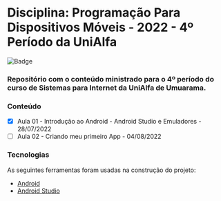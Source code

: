 # Disciplina: Programação Para Dispositivos Móveis - 2022 - 4º Período da UniAlfa

![Badge](https://img.shields.io/badge/Marcos%20Dias%20Vendramini-Android-green)

### Repositório com o conteúdo ministrado para o 4º período do curso de Sistemas para Internet da UniAlfa de Umuarama.

### Conteúdo

- [x] Aula 01 - Introdução ao Android - Android Studio e Emuladores - 28/07/2022
- [ ] Aula 02 - Criando meu primeiro App - 04/08/2022

### Tecnologias

As seguintes ferramentas foram usadas na construção do projeto:

- [Android](https://developer.android.com/)
- [Android Studio](https://developer.android.com/studio)
